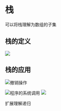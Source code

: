 # 栈

可以将栈理解为数组的子集

## 栈的定义
![](https://nonepro.oss-cn-beijing.aliyuncs.com/img/20200625200740.png)


## 栈的应用

![撤销操作](https://nonepro.oss-cn-beijing.aliyuncs.com/img/20200625201020.png)

![程序的系统调用](https://nonepro.oss-cn-beijing.aliyuncs.com/img/20200625201201.png)
![](https://nonepro.oss-cn-beijing.aliyuncs.com/img/20200625201252.png)

扩展理解递归




